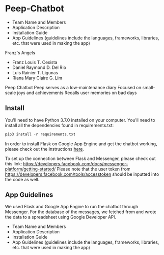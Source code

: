 # Peep-Chatbot

- Team Name and Members
- Application Description
- Installation Guide
- App Guidelines (guidelines include the languages, frameworks, libraries, etc. that were used in making the app)

Franz's Angels
- Franz Louis T. Cesista
- Daniel Raymond D. Del Rio
- Luis Rainier T. Ligunas
- Riana Mary Claire G. Lim

Peep Chatbot
Peep serves as a low-maintenance diary
Focused on small-scale joys and achievements
Recalls user memories on bad days

## Install

You'll need to have Python 3.7.0 installed on your computer.
You'll need to install all the dependencies found in requirements.txt:
```python
pip3 install -r requirements.txt
```

In order to install Flask on Google App Engine and get the chatbot working, please check out the instructions [here](https://cloud.google.com/appengine/docs/standard/python/getting-started/python-standard-env).

To set up the connection between Flask and Messenger, please check out this link:
https://developers.facebook.com/docs/messenger-platform/getting-started/
Please note that the user token from https://developers.facebook.com/tools/accesstoken should be inputted into the code as well.

## App Guidelines
We used Flask and Google App Engine to run the chatbot through Messenger. For the database of the messages, we fetched from and wrote the data to a spreadsheet using Google Developer API.

- Team Name and Members
- Application Description
- Installation Guide
- App Guidelines (guidelines include the languages, frameworks, libraries, etc. that were used in making the app)
